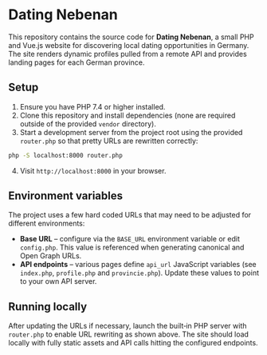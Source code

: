 # Dating Nebenan

This repository contains the source code for **Dating Nebenan**, a small PHP and Vue.js website for discovering local dating opportunities in Germany. The site renders dynamic profiles pulled from a remote API and provides landing pages for each German province.

## Setup

1. Ensure you have PHP 7.4 or higher installed.
2. Clone this repository and install dependencies (none are required outside of the provided `vendor` directory).
3. Start a development server from the project root using the provided
   `router.php` so that pretty URLs are rewritten correctly:

```bash
php -S localhost:8000 router.php
```

4. Visit `http://localhost:8000` in your browser.

## Environment variables

The project uses a few hard coded URLs that may need to be adjusted for different environments:

- **Base URL** – configure via the `BASE_URL` environment variable or edit `config.php`. This value is referenced when generating canonical and Open Graph URLs.
- **API endpoints** – various pages define `api_url` JavaScript variables (see `index.php`, `profile.php` and `provincie.php`). Update these values to point to your own API server.

## Running locally

After updating the URLs if necessary, launch the built‑in PHP server with
`router.php` to enable URL rewriting as shown above. The site should load
locally with fully static assets and API calls hitting the configured
endpoints.
